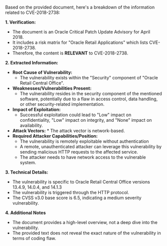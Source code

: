 Based on the provided document, here's a breakdown of the information related to CVE-2018-2738:

**1. Verification:**
   - The document is an Oracle Critical Patch Update Advisory for April 2018.
   - It includes a risk matrix for "Oracle Retail Applications" which lists CVE-2018-2738.
   - Therefore, the content is **RELEVANT** to CVE-2018-2738.

**2. Extracted Information:**

*   **Root Cause of Vulnerability:**
    *   The vulnerability exists within the "Security" component of "Oracle Retail Central Office".
*   **Weaknesses/Vulnerabilities Present:**
    *  The vulnerability resides in the security component of the mentioned software,  potentially due to a flaw in access control, data handling, or other security-related implementation.
*   **Impact of Exploitation:**
    *   Successful exploitation could lead to "Low" impact on confidentiality, "Low" impact on integrity, and "None" impact on availability.
*    **Attack Vectors:**
    * The attack vector is network-based. 
*   **Required Attacker Capabilities/Position:**
    *   The vulnerability is remotely exploitable without authentication
    *  A remote, unauthenticated attacker can leverage this vulnerability by sending malicious HTTP requests to the affected service.
    *   The attacker needs to have network access to the vulnerable system.

**3. Technical Details:**

*   The vulnerability is specific to Oracle Retail Central Office versions 13.4.9, 14.0.4, and 14.1.3
*   The vulnerability is triggered through the HTTP protocol.
*   The CVSS v3.0 base score is 6.5, indicating a medium severity vulnerability.

**4. Additional Notes**

*   The document provides a high-level overview, not a deep dive into the vulnerability.
*   The provided text does not reveal the exact nature of the vulnerability in terms of coding flaw.